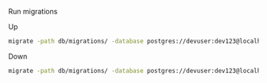 Run migrations

Up
```bash
migrate -path db/migrations/ -database postgres://devuser:dev123@localhost:5432/werk?sslmode=disable up
```

Down
```bash
migrate -path db/migrations/ -database postgres://devuser:dev123@localhost:5432/werk?sslmode=disable down
```
